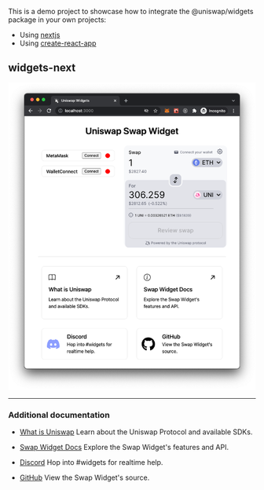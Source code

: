 This is a demo project to showcase how to integrate the @uniswap/widgets package in your own projects:
- Using [nextjs](../../tree/nextjs)
- Using [create-react-app](../../tree/cra)

## widgets-next

![Uniswap Widgets](uniswap-widgets.png)

---

### Additional documentation

- [What is Uniswap](https://docs.uniwap.org/)
  Learn about the Uniswap Protocol and available SDKs.

- [Swap Widget Docs](https://docs.uniswap.org/sdk/widgets/swap-widget)
  Explore the Swap Widget's features and API.

- [Discord](https://discord.gg/ybKVQUWb4s)
  Hop into #widgets for realtime help.

- [GitHub](https://github.com/Uniswap/interface/blob/main/src/lib/index.tsx)
  View the Swap Widget's source.
